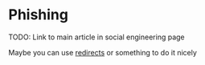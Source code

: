 # Phishing

TODO: Link to main article in social engineering page

Maybe you can use [redirects](https://docs.gitbook.com/integrations/github/content-configuration#redirects) or something to do it nicely



